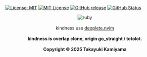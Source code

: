 [![License: MIT](https://img.shields.io/badge/License-MIT-yellow.svg)](https://opensource.org/licenses/MIT) [![MIT
License](http://img.shields.io/badge/license-MIT-blue.svg?style=flat)](
LICENSE) [![GitHub release](https://img.shields.io/github/release/takkii/kindness.svg?style=flat)](GitHub) [![GitHub Status](https://img.shields.io/github/last-commit/takkii/kindness.svg?style=flat)](GitHub) 
<br />
<div align="center">
    <img src="https://github.com/takkii/kindness/blob/main/images/ruby.gif" alt="ruby">
</div>
<br />
<div align="center">
    kindness use <a href="https://github.com/Shougo/deoplete.nvim">deoplete.nvim</a>
</div>
<br />
<div align="center">
    <b> kindness is  overlap clone, origin go_straight / totolot.</b>
</div>
<br />
<div align="center">
    <b> Copyright &copy 2025 Takayuki Kamiyama </b>
</div>
